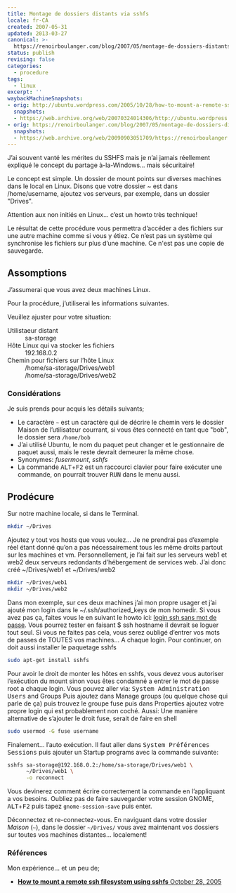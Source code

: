 ```yaml
---
title: Montage de dossiers distants via sshfs
locale: fr-CA
created: 2007-05-31
updated: 2013-03-27
canonical: >-
  https://renoirboulanger.com/blog/2007/05/montage-de-dossiers-distants-via-sshfs/
status: publish
revising: false
categories:
  - procedure
tags:
  - linux
excerpt: ''
waybackMachineSnapshots:
- orig: http://ubuntu.wordpress.com/2005/10/28/how-to-mount-a-remote-ssh-filesystem-using-sshfs/
  snapshots:
  - https://web.archive.org/web/20070324014306/http://ubuntu.wordpress.com/2005/10/28/how-to-mount-a-remote-ssh-filesystem-using-sshfs/
- orig: https://renoirboulanger.com/blog/2007/05/montage-de-dossiers-distants-via-sshfs/
  snapshots:
  - https://web.archive.org/web/20090903051709/https://renoirboulanger.com/blog/2007/05/montage-de-dossiers-distants-via-sshfs/
---
```


J’ai souvent vanté les mérites du SSHFS mais je n’ai jamais réellement expliqué
le concept du partage à-la-Windows... mais sécuritaire!

Le concept est simple. Un dossier de mount points sur diverses machines dans le
local en Linux. Disons que votre dossier ~ est dans /home/username, ajoutez vos
serveurs, par exemple, dans un dossier "Drives".

Attention aux non initiés en Linux... c’est un howto très technique!

Le résultat de cette procédure vous permettra d’accéder a des fichiers sur une
autre machine comme si vous y étiez. Ce n’est pas un système qui synchronise les
fichiers sur plus d’une machine. Ce n'est pas une copie de sauvegarde.

<!--more-->

## Assomptions

J’assumerai que vous avez deux machines Linux.

Pour la procédure, j’utiliserai les informations suivantes.

Veuillez ajuster pour votre situation:

<dl>
  <dt>Utilistaeur distant</dt>
    <dd>sa-storage</dd>
  <dt>Hôte Linux qui va stocker les fichiers</dt>
    <dd>192.168.0.2</dd>
  <dt>Chemin pour fichiers sur l’hôte Linux</dt>
    <dd>/home/sa-storage/Drives/web1</dd>
    <dd>/home/sa-storage/Drives/web2</dd>
</dl>

### Considérations

Je suis prends pour acquis les détails suivants;

- Le caractère `~` est un caractère qui de décrire le chemin vers le dossier
  Maison de l’utilisateur courrant, si vous êtes connecté en tant que "bob", le
  dossier sera `/home/bob`
- J’ai utilisé Ubuntu, le nom du paquet peut changer et le gestionnaire de
  paquet aussi, mais le reste devrait demeurer la même chose.
- Synonymes: _fusermount_, _sshfs_
- La commande <kbd>ALT</kbd>+<kbd>F2</kbd> est un raccourci clavier pour faire
  exécuter une commande, on pourrait trouver <kbd>RUN</kbd> dans le menu aussi.

## Prodécure

Sur notre machine locale, si dans le Terminal.

```sh
mkdir ~/Drives
```

Ajoutez y tout vos hosts que vous voulez... Je ne prendrai pas d’exemple réel
étant donné qu’on a pas nécessairement tous les même droits partout sur les
machines et vm. Personnellement, je l’ai fait sur les serveurs web1 et web2 deux
serveurs redondants d’hébergement de services web. J’ai donc créé ~/Drives/web1
et ~/Drives/web2

```sh
mkdir ~/Drives/web1
mkdir ~/Drives/web2
```

Dans mon exemple, sur ces deux machines j’ai mon propre usager et j’ai ajouté
mon login dans le ~/.ssh/authorized_keys de mon homedir. Si vous avez pas ça,
faites vous le en suivant le howto ici:
[login ssh sans mot de passe](/blog/2007/04/login-ssh-sans-mot-de-passe 'SSH sans mot de passe').
Vous pourrez tester en faisant $ ssh hostname il devrait se loguer tout seul. Si
vous ne faites pas cela, vous serez oubligé d’entrer vos mots de passes de
TOUTES vos machines... A chaque login. Pour continuer, on doit aussi installer
le paquetage sshfs

```sh
sudo apt-get install sshfs
```

Pour avoir le droit de monter les hôtes en sshfs, vous devez vous autoriser
l’exécution du mount sinon vous êtes condamné a entrer le mot de passe root a
chaque login. Vous pouvez aller via: <kbd class="nav">System <kbd>Administration
<kbd>Users</kbd></kbd></kbd> and Groups Puis ajoutez dans Manage groups (ou
quelque chose qui parle de ça) puis trouvez le groupe fuse puis dans Properties
ajoutez votre propre login qui est probablement non coché. Aussi: Une manière
alternative de s’ajouter le droit fuse, serait de faire en shell

```sh
sudo usermod -G fuse username
```

Finalement... l’auto exécution. Il faut aller dans <kbd class="nav">System
<kbd>Préférences <kbd>Sessions</kbd></kbd></kbd> puis ajouter un Startup
programs avec la commande suivante:

```sh
sshfs sa-storage@192.168.0.2:/home/sa-storage/Drives/web1 \
      ~/Drives/web1 \
      -o reconnect
```

Vous devinerez comment écrire correctement la commande en l’appliquant a vos
besoins. Oubliez pas de faire sauvegarder votre session GNOME,
<kbd>ALT</kbd>+<kbd>F2</kbd> puis tapez `gnome-session-save` puis enter.

Déconnectez et re-connectez-vous. En naviguant dans votre dossier _Maison_
(`~`), dans le dossier `~/Drives/` vous avez maintenant vos dossiers sur toutes
vos machines distantes... localement!

### Références

Mon expérience... et un peu de;

- [**How to mount a remote ssh filesystem using sshfs** October 28, 2005](https://web.archive.org/web/20070324014306/http://ubuntu.wordpress.com/2005/10/28/how-to-mount-a-remote-ssh-filesystem-using-sshfs/)
